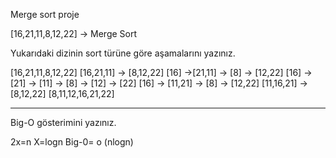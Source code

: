 Merge sort proje

[16,21,11,8,12,22] -> Merge Sort

Yukarıdaki dizinin sort türüne göre aşamalarını yazınız.

[16,21,11,8,12,22]
[16,21,11] -> [8,12,22]
[16] ->[21,11] -> [8] -> [12,22]
[16] -> [21] -> [11] -> [8] -> [12] -> [22]
[16] -> [11,21] -> [8] -> [12,22]
[11,16,21] -> [8,12,22]
[8,11,12,16,21,22]

<hr>

Big-O gösterimini yazınız.

2x=n
X=logn
Big-0= o (nlogn)
